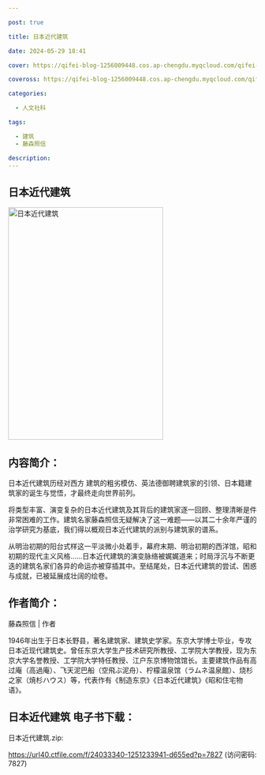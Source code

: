 ```yaml
---

post: true

title: 日本近代建筑

date: 2024-05-29 18:41

cover: https://qifei-blog-1256009448.cos.ap-chengdu.myqcloud.com/qifei-blog/65327ccbc458853aef547f0d.jpg

coveross: https://qifei-blog-1256009448.cos.ap-chengdu.myqcloud.com/qifei-blog/65327ccbc458853aef547f0d.jpg

categories:

  - 人文社科

tags:

  - 建筑
  - 藤森照信

description:
---
```


## 日本近代建筑
<img alt="日本近代建筑 " class="aligncenter loaded" data-was-processed="true" decoding="async" fetchpriority="high" height="471" src="https://qifei-blog-1256009448.cos.ap-chengdu.myqcloud.com/qifei-blog/65327ccbc458853aef547f0d.jpg" style="cursor: zoom-in;" width="314"/>

## 内容简介：

日本近代建筑历经对西方 建筑的粗劣模仿、英法德御聘建筑家的引领、日本籍建筑家的诞生与觉悟，才最终走向世界前列。

将类型丰富、演变复杂的日本近代建筑及其背后的建筑家逐一回顾、整理清晰是件非常困难的工作。建筑名家藤森照信无疑解决了这一难题——以其二十余年严谨的治学研究为基底，我们得以概观日本近代建筑的派别与建筑家的谱系。

从明治初期的阳台式样这一平淡微小处着手，幕府末期、明治初期的西洋馆，昭和初期的现代主义风格……日本近代建筑的演变脉络被娓娓道来；时局浮沉与不断更迭的建筑名家们各异的命运亦被穿插其中。至结尾处，日本近代建筑的尝试、困惑与成就，已被延展成壮阔的绘卷。

## 作者简介：

藤森照信 | 作者

1946年出生于日本长野县，著名建筑家、建筑史学家。东京大学博士毕业，专攻日本近现代建筑史。曾任东京大学生产技术研究所教授、工学院大学教授，现为东京大学名誉教授、工学院大学特任教授、江户东京博物馆馆长。主要建筑作品有高过庵（高過庵）、飞天泥巴船（空飛ぶ泥舟）、柠檬温泉馆（ラムネ温泉館）、烧杉之家（焼杉ハウス）等，代表作有《制造东京》《日本近代建筑》《昭和住宅物语》。

## 日本近代建筑 电子书下载：

日本近代建筑.zip: 

https://url40.ctfile.com/f/24033340-1251233941-d655ed?p=7827 (访问密码: 7827)
